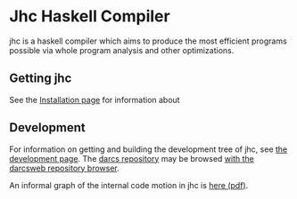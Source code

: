 Jhc Haskell Compiler
====================

jhc is a haskell compiler which aims to produce the most efficient programs possible via whole program analysis and other optimizations.

Getting jhc
-----------

See the [Installation page](building.shtml) for information about

Development
-----------

For information on getting and building the development tree of jhc, see
[the development page](development.shtml). The
[darcs repository](http://repetae.net/repos/jhc) may be browsed
[with the darcsweb repository browser](http://repetae.net/dw/darcsweb.cgi?r=jhc).

An informal graph of the internal code motion in jhc is [here (pdf)](big-picture.pdf).

